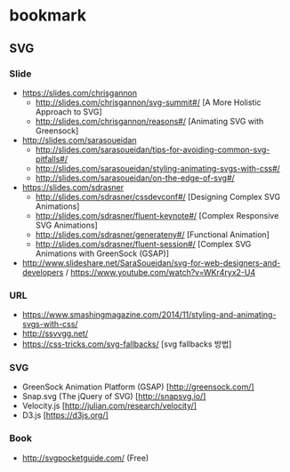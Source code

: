 # bookmark

## SVG 

### Slide

  * https://slides.com/chrisgannon
    * http://slides.com/chrisgannon/svg-summit#/ [A More Holistic Approach to SVG]
    * http://slides.com/chrisgannon/reasons#/ [Animating SVG with Greensock]
  * http://slides.com/sarasoueidan
    * http://slides.com/sarasoueidan/tips-for-avoiding-common-svg-pitfalls#/
    * http://slides.com/sarasoueidan/styling-animating-svgs-with-css#/
    * http://slides.com/sarasoueidan/on-the-edge-of-svg#/
  * https://slides.com/sdrasner
    * http://slides.com/sdrasner/cssdevconf#/ [Designing Complex SVG Animations]
    * http://slides.com/sdrasner/fluent-keynote#/ [Complex Responsive SVG Animations]
    * http://slides.com/sdrasner/generateny#/ [Functional Animation]
    * http://slides.com/sdrasner/fluent-session#/ [Complex SVG Animations with GreenSock (GSAP)]
  * http://www.slideshare.net/SaraSoueidan/svg-for-web-designers-and-developers  / https://www.youtube.com/watch?v=WKr4ryx2-U4

### URL

  * https://www.smashingmagazine.com/2014/11/styling-and-animating-svgs-with-css/
  * http://ssvvgg.net/
  * https://css-tricks.com/svg-fallbacks/ [svg fallbacks 방법]
 
### SVG 

  * GreenSock Animation Platform (GSAP) [http://greensock.com/] 
  * Snap.svg (The jQuery of SVG) [http://snapsvg.io/] 
  * Velocity.js [http://julian.com/research/velocity/]
  * D3.js [https://d3js.org/]
  
### Book
  
  * http://svgpocketguide.com/ (Free)
